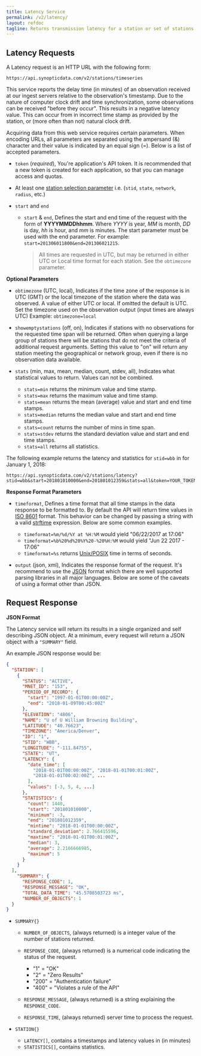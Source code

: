 ```yaml
---
title: Latency Service
permalink: /v2/latency/
layout: refdoc
tagline: Returns transmission latency for a station or set of stations based on a start and end date/time.
---
```


## Latency Requests

A Latency request is an HTTP URL with the following form:

```
https://api.synopticdata.com/v2/stations/timeseries
```

This service reports the delay time (in minutes) of an observation received at our ingest servers relative to the observation's timestamp. Due to the nature of computer clock drift and time synchronization, some observations can be received "before they occur". This results in a negative latency value. This can occur from in incorrect time stamp as provided by the station, or (more often than not) natural clock drift.

Acquiring data from this web service requires certain parameters. When encoding URLs, all parameters are separated using the ampersand (&) character and their value is indicated by an equal sign (=). Below is a list of accepted parameters.

* `token` (_required_), You're application's API token. It is recommended that a new token is created for each application, so that you can manage access and quotas.

* At least one [station selection parameter][station-selectors] i.e. (`stid`, `state`, `network`, `radius`, etc.)

* `start` and `end`

  * `start` & `end`, Defines the start and end time of the request with the form of **YYYYMMDDhhmm**. Where _YYYY_ is year, _MM_ is month, _DD_ is day, _hh_ is hour, and _mm_ is minutes. The start parameter must be used with the end parameter. For example: `start=201306011800&end=201306021215`.

    > All times are requested in UTC, but may be returned in either UTC or Local time format for each station. See the `obtimezone` parameter.

**Optional Parameters**

* `obtimezone` (UTC, local), Indicates if the time zone of the response is in UTC (GMT) or the local timezone of the station where the data was observed. A value of either UTC or local. If omitted the default is UTC. Set the timezone used on the observation output (input times are always UTC) Example: `obtimezone=local`

* `showemptystations` (off, on), Indicates if stations with no observations for the requested time span will be returned. Often when querying a large group of stations there will be stations that do not meet the criteria of additional request arguments. Setting this value to "on" will return any station meeting the geographical or network group, even if there is no observation data available.

* `stats` (min, max, mean, median, count, stdev, all), Indicates what statistical values to return. Values can not be combined.

  * `stats=min` returns the minimum value and time stamp.
  * `stats=max` returns the maximum value and time stamp.
  * `stats=mean` returns the mean (average) value and start and end time stamps.
  * `stats=median` returns the median value and start and end time stamps.
  * `stats=count` returns the number of mins in time span.
  * `stats=stdev` returns the standard deviation value and start and end time stamps.
  * `stats=all` returns all statistics.

The following example returns the latency and statistics for `stid=wbb` in for January 1, 2018:

```
https://api.synopticdata.com/v2/stations/latency?stid=wbb&start=201801010000&end=201801012359&stats=all&token=YOUR_TOKEN_HERE
```

**Response Format Parameters**

* `timeformat`, Defines a time format that all time stamps in the data response to be formatted to. By default the API will return time values in [ISO 8601][iso-8601] format. This behavior can be changed by passing a string with a valid [strftime][strftime] expression. Below are some common examples.

  * `timeformat=%m/%d/%Y at %H:%M` would yield "06/22/2017 at 17:06"
  * `timeformat=%b%20%d%20%Y%20-%20%H:%M` would yield "Jun 22 2017 - 17:06"
  * `timeformat=%s` returns [Unix/POSIX][epoch-seconds] time in terms of seconds.

* `output` (json, xml), Indicates the response format of the request. It's recommend to use the [JSON] format which there are well supported parsing libraries in all major languages. Below are some of the caveats of using a format other than JSON.

## Request Response

**JSON Format**

The Latency service will return its results in a single organized and self describing JSON object. At a minimum, every request will return a JSON object with a `"SUMMARY"` field.

An example JSON response would be:

```json
{
  "STATION": [
    {
      "STATUS": "ACTIVE",
      "MNET_ID": "153",
      "PERIOD_OF_RECORD": {
        "start": "1997-01-01T00:00:00Z",
        "end": "2018-01-09T00:45:00Z"
      },
      "ELEVATION": "4806",
      "NAME": "U of U William Browning Building",
      "LATITUDE": "40.76623",
      "TIMEZONE": "America/Denver",
      "ID": "1",
      "STID": "WBB",
      "LONGITUDE": "-111.84755",
      "STATE": "UT",
      "LATENCY": {
        "date_time": [
          "2018-01-01T00:00:00Z", "2018-01-01T00:01:00Z",
          "2018-01-01T00:02:00Z", ...
        ],
        "values": [-3, 5, 4, ...]
      },
      "STATISTICS": {
        "count": 1440,
        "start": "201801010000",
        "minimum": -3,
        "end": "201801012359",
        "mintime": "2018-01-01T00:00:00Z",
        "standard_deviation": 2.766415596,
        "maxtime": "2018-01-01T00:01:00Z",
        "median": 3,
        "average": 2.2166666985,
        "maximum": 5
      }
    }
  ],
    "SUMMARY": {
      "RESPONSE_CODE": 1,
      "RESPONSE_MESSAGE": "OK",
      "TOTAL_DATA_TIME": "45.5708503723 ms",
      "NUMBER_OF_OBJECTS": 1
  }
}
```

* `SUMMARY{}`

  * `NUMBER_OF_OBJECTS`, (always returned) is a integer value of the number of stations returned.
  * `RESPONSE_CODE`, (always returned) is a numerical code indicating the status of the request.

    * "1" = "OK"
    * "2" = "Zero Results"
    * "200" = "Authentication failure"
    * "400" = "Violates a rule of the API"

  * `RESPONSE_MESSAGE`, (always returned) is a string explaining the `RESPONSE_CODE`.
  * `RESPONSE_TIME`, (always returned) server time to process the request.

* `STATION{}`

  * `LATENCY[]`, contains a timestamps and latency values in (in minutes)
  * `STATISTICS[]`, contains statistics.

<!-- References & URLs -->

[station-selectors]: ../station-selectors/
[timeseries-api]: ../timeseries/
[network-api]: ../networks/
[epoch-seconds]: https://en.wikipedia.org/wiki/Unix_time
[iso-8601]: https://en.wikipedia.org/wiki/ISO_8601
[json]: https://json.org/
[sl-range-check]: https://synopticlabs.org/api/mesonet/reference/qc/#Range_check
[strftime]: https://man7.org/linux/man-pages/man3/strftime.3.html
